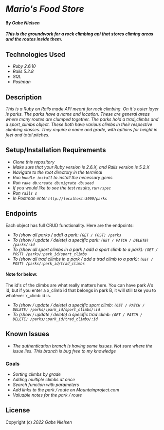 # _Mario's Food Store_

#### By _**Gabe Nielsen**_

#### _This is the groundwork for a rock climbing api that stores climing areas and the routes inside them._

## Technologies Used

- _Ruby 2.6.10_
- _Rails 5.2.8_
- _SQL_
- _Postman_

## Description

_This is a Ruby on Rails made API meant for rock climbing. On it's outer layer is parks. The parks have a name and location. These are general areas where many routes are clumped together. The parks hold a trad_climbs and a sport_climbs object. These both have various climbs in their respective climbing classes. They require a name and grade, with options for height in feet and total pitches._

## Setup/Installation Requirements

- _Clone this repository_
- _Make sure that your Ruby version is 2.6.X, and Rails version is 5.2.X_
- _Navigate to the root directory in the terminal_
- _Run `bundle install` to install the necessary gems_
- _Run `rake db:create db:migrate db:seed`_
- _If you would like to see the test results, run `rspec`_
- _Run `rails s`_
- _In Postman enter `http://localhost:3000/parks`_

## Endpoints

Each object has full CRUD functionality. Here are the endpoints:

- _To (show all parks / add) a park: `(GET / POST) /parks`_
- _To (show / update / delete) a specific park: `(GET / PATCH / DELETE) /parks/:id`_
- _To (show all sport climbs in a park / add a sport climb to a park): `(GET / POST) /parks/:park_id/sport_climbs`_
- _To (show all trad climbs in a park / add a trad climb to a park): `(GET / POST) /parks/:park_id/trad_climbs`_

#### Note for below:

The id's of the climbs are what really matters here. You can have park A's id, but if you enter a x_climb id that belongs in park B, it will still take you to whatever x_climb id is.

- _To (show / update / delete) a specific sport climb: `(GET / PATCH / DELETE) /parks/:park_id/sport_climbs/:id`_
- _To (show / update / delete) a specific trad climb: `(GET / PATCH / DELETE) /parks/:park_id/trad_climbs/:id`_

## Known Issues

- _The authentication branch is having some issues. Not sure where the issue lies. This branch is bug free to my knowledge_

### Goals

- _Sorting climbs by grade_
- _Adding multiple climbs at once_
- _Search function with parameters_
- _Add links to the park / route on Mountainproject.com_
- _Valuable notes for the park / route_

## License

Copyright (c) _2022_ _Gabe Nielsen_
